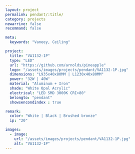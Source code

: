 ```yaml
---
layout: project
permalink: pendant/:title/
category: projects
newarrive: false
recommand: false

meta:
  keywords: "Vaneey, Ceiling"

project:
  title: "VA1132-1P"
  type: "LED"
  url: "https://github.com/arnolds/pineapple"
  logo: "/assets/images/projects/pendant/VA1132-1P.jpg"
  dimensions: "L935x40x80MM | L1230x40x80MM"
  power: "32W | 40W"
  material: "Aluminum + Iron"
  shade: "White Opal Acrylic"
  electrical: "LED SMD 3000K CRI>80"
  belongto: "pendant"
  showsencondindex : true

remark:
  color: "White | Black | Brushed bronze"
  ip: "20"

images:
  - image:
    url: "/assets/images/projects/pendant/VA1132-1P.jpg"
    alt: "VA1132-1P"
---
```

